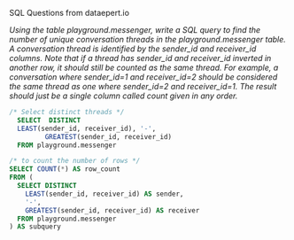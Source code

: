 SQL Questions from dataepert.io

_Using the table playground.messenger, write a SQL query to find the number of unique conversation threads in the playground.messenger table. A conversation thread is identified by the sender_id and receiver_id columns. Note that if a thread has sender_id and receiver_id inverted in another row, it should still be counted as the same thread. For example, a conversation where sender_id=1 and receiver_id=2 should be considered the same thread as one where sender_id=2 and receiver_id=1. The result should just be a single column called count given in any order._

```SQL
/* Select distinct threads */
  SELECT  DISTINCT 
  LEAST(sender_id, receiver_id), '-',           
         GREATEST(sender_id, receiver_id) 
  FROM playground.messenger

/* to count the number of rows */
SELECT COUNT(*) AS row_count
FROM (
  SELECT DISTINCT
    LEAST(sender_id, receiver_id) AS sender,
    '-',
    GREATEST(sender_id, receiver_id) AS receiver
  FROM playground.messenger
) AS subquery
```


